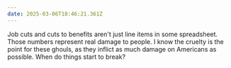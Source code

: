 ```yaml
---
date: 2025-03-06T18:46:21.361Z
---
```


Job cuts and cuts to benefits aren't just line items in some spreadsheet. Those numbers represent real damage to people. I know the cruelty is the point for these ghouls, as they inflict as much damage on Americans as possible. When do things start to break?
